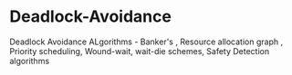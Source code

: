 # Deadlock-Avoidance
Deadlock Avoidance ALgorithms - Banker's , Resource allocation graph , Priority scheduling, Wound-wait, wait-die schemes, Safety Detection algorithms
